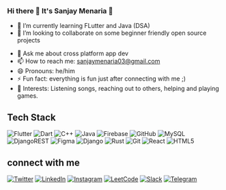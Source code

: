 ### Hi there 👋 It's Sanjay Menaria 🙌

<!--
- 🔭 I’m currently working on ...
-->
- 🌱 I’m currently learning FLutter and Java (DSA)
- 👯 I’m looking to collaborate on some beginner friendly open source projects
<!--
- 🤔 I’m looking for help with ...
-->
- 💬 Ask me about cross platform app dev
- 📫 How to reach me: sanjaymenaria03@gmail.com
- 😄 Pronouns: he/him
- ⚡ Fun fact: everything is fun just after connecting with me ;)
- 💞️ Interests: Listening songs, reaching out to others, helping and playing games. 


## Tech Stack
![Flutter](https://img.shields.io/badge/Flutter-%2302569B.svg?style=for-the-badge&logo=Flutter&logoColor=white)
![Dart](https://img.shields.io/badge/dart-%230175C2.svg?style=for-the-badge&logo=dart&logoColor=white)
![C++](https://img.shields.io/badge/c++-%2300599C.svg?style=for-the-badge&logo=c%2B%2B&logoColor=white)
![Java](https://img.shields.io/badge/java-%23ED8B00.svg?style=for-the-badge&logo=java&logoColor=white)
![Firebase](https://img.shields.io/badge/Firebase-039BE5?style=for-the-badge&logo=Firebase&logoColor=white)
![GitHub](https://img.shields.io/badge/github-%23121011.svg?style=for-the-badge&logo=github&logoColor=white)
![MySQL](https://img.shields.io/badge/mysql-%2300f.svg?style=for-the-badge&logo=mysql&logoColor=white)
![DjangoREST](https://img.shields.io/badge/DJANGO-REST-ff1709?style=for-the-badge&logo=django&logoColor=white&color=ff1709&labelColor=gray)
![Figma](https://img.shields.io/badge/figma-%23F24E1E.svg?style=for-the-badge&logo=figma&logoColor=white)
![Django](https://img.shields.io/badge/django-%23092E20.svg?style=for-the-badge&logo=django&logoColor=white)
![Rust](https://img.shields.io/badge/rust-%23000000.svg?style=for-the-badge&logo=rust&logoColor=white)
![Git](https://img.shields.io/badge/git-%23F05033.svg?style=for-the-badge&logo=git&logoColor=white)
![React](https://img.shields.io/badge/react-%2320232a.svg?style=for-the-badge&logo=react&logoColor=%2361DAFB)
![HTML5](https://img.shields.io/badge/html5-%23E34F26.svg?style=for-the-badge&logo=html5&logoColor=white)


## connect with me 
[![Twitter](https://img.shields.io/badge/Twitter-1DA1F2?style=for-the-badge&logo=twitter&logoColor=white)](https://twitter.com/SanjayM67502055)
[![LinkedIn](https://img.shields.io/badge/linkedin-%230077B5.svg?style=for-the-badge&logo=linkedin&logoColor=white)](https://www.linkedin.com/in/sanjay-menaria-121b9a200/)
[![Instagram](https://img.shields.io/badge/Instagram-%23E4405F.svg?style=for-the-badge&logo=Instagram&logoColor=white)](https://www.instagram.com/sanjaymenaria03/)
[![LeetCode](https://img.shields.io/badge/LeetCode-000000?style=for-the-badge&logo=LeetCode&logoColor=#d16c06)](https://leetcode.com/mightysanjay/)
[![Slack](https://img.shields.io/badge/Slack-4A154B?style=for-the-badge&logo=slack&logoColor=white)](https://app.slack.com/client/T03BJ0W1R1U/C03BT0PFB36/rimeto_profile/U03C38UABEV)
[![Telegram](https://img.shields.io/badge/Telegram-2CA5E0?style=for-the-badge&logo=telegram&logoColor=white)](https://t.me/sanjaymenaria03)
